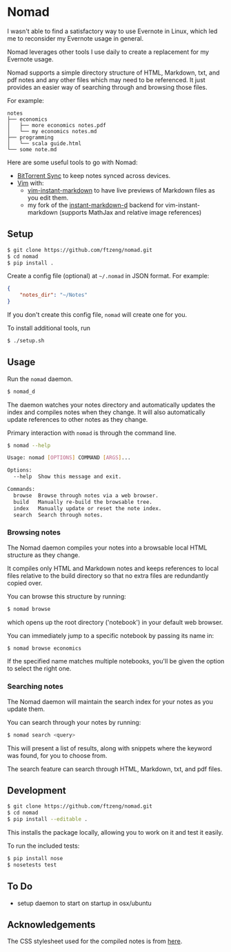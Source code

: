 # Nomad

I wasn't able to find a satisfactory way to use Evernote in Linux,
which led me to reconsider my Evernote usage in general.

Nomad leverages other tools I use daily to create a replacement
for my Evernote usage.

Nomad supports a simple directory structure of HTML, Markdown, txt, and
pdf notes and any other files which may need to be referenced. It just
provides an easier way of searching through and browsing those files.

For example:
```
notes
├── economics
│   ├── more economics notes.pdf
│   └── my economics notes.md
├── programming
│   └── scala guide.html
└── some note.md
```

Here are some useful tools to go with Nomad:
* [BitTorrent Sync](www.bittorrent.com/sync) to keep notes synced across devices.
* [Vim](http://www.vim.org/) with:
    * [vim-instant-markdown](https://github.com/suan/vim-instant-markdown) to have live previews
    of Markdown files as you edit them.
    * my fork of the [instant-markdown-d](https://github.com/ftzeng/instant-markdown-d) backend for
    vim-instant-markdown (supports MathJax and relative image references)

## Setup
```bash
$ git clone https://github.com/ftzeng/nomad.git
$ cd nomad
$ pip install .
```

Create a config file (optional) at `~/.nomad` in JSON format.
For example:
```json
{
    "notes_dir": "~/Notes"
}
```
If you don't create this config file, `nomad` will create one for
you.

To install additional tools, run
```bash
$ ./setup.sh
```

## Usage
Run the `nomad` daemon.

```bash
$ nomad_d
```

The daemon watches your notes directory and automatically updates
the index and compiles notes when they change.
It will also automatically update references to other notes as they
change.

Primary interaction with `nomad` is through
the command line.

```bash
$ nomad --help

Usage: nomad [OPTIONS] COMMAND [ARGS]...

Options:
  --help  Show this message and exit.

Commands:
  browse  Browse through notes via a web browser.
  build   Manually re-build the browsable tree.
  index   Manually update or reset the note index.
  search  Search through notes.
```

### Browsing notes
The Nomad daemon compiles your notes into a browsable local
HTML structure as they change.

It compiles only HTML and Markdown notes and keeps references
to local files relative to the build directory so that no
extra files are redundantly copied over.

You can browse this structure by running:
```bash
$ nomad browse
```
which opens up the root directory ('notebook') in your
default web browser.

You can immediately jump to a specific notebook by
passing its name in:
```bash
$ nomad browse economics
```

If the specified name matches multiple notebooks,
you'll be given the option to select the right one.

### Searching notes
The Nomad daemon will maintain the search index
for your notes as you update them.

You can search through your notes by running:
```bash
$ nomad search <query>
```

This will present a list of results, along with snippets where the
keyword was found, for you to choose from.

The search feature can search through HTML, Markdown, txt, and pdf
files.


## Development
```bash
$ git clone https://github.com/ftzeng/nomad.git
$ cd nomad
$ pip install --editable .
```

This installs the package locally, allowing you to work on it and test
it easily.

To run the included tests:
```bash
$ pip install nose
$ nosetests test
```

## To Do
* setup daemon to start on startup in osx/ubuntu

## Acknowledgements
The CSS stylesheet used for the compiled notes is from [here](https://gist.github.com/tuzz/3331384).